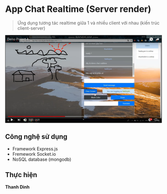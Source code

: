 # App Chat Realtime (Server render)
> Ứng dụng tương tác realtime giữa 1 và nhiều client với nhau (kiến trúc client-server)

[![](./images/i1.png)](https://www.youtube.com/watch?v=NEQKpZ9gnsg)

## Công nghệ sử dụng
- Framework Express.js
- Fremework Socket.io
- NoSQL database (mongodb)

## Thực hiện
**Thanh Dinh**